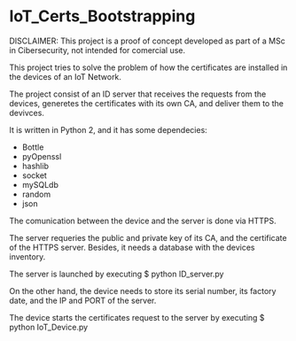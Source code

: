 # IoT_Certs_Bootstrapping

DISCLAIMER: This project is a proof of concept developed as part of a MSc in Cibersecurity, not intended for comercial use.

This project tries to solve the problem of how the certificates are installed in the devices of an IoT Network.

The project consist of an ID server that receives the requests from the devices, generetes the certificates with its own CA, and deliver them to the devivces.

It is written in Python 2, and it has some dependecies:

- Bottle
- pyOpenssl
- hashlib
- socket
- mySQLdb
- random
- json

The comunication between the device and the server is done via HTTPS.

The server requeries the public and private key of its CA, and the certificate of the HTTPS server. Besides, it needs a database with the devices inventory.

The server is launched by executing $ python ID_server.py

On the other hand, the device needs to store its serial number, its factory date, and the IP and PORT of the server. 

The device starts the certificates request to the server by executing $ python IoT_Device.py
